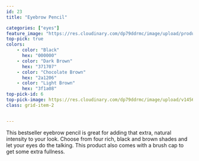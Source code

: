 ```yaml
---
id: 23
title: "Eyebrow Pencil"

categories: ["eyes"]
feature_image: "https://res.cloudinary.com/dp79ddrmc/image/upload/products/eyeBrowPencil.jpg"
top-pick: true
colors:
    - color: "Black"
      hex: "000000"
    - color: "Dark Brown"
      hex: "371707"
    - color: "Chocolate Brown"
      hex: "2a1206"
    - color: "Light Brown"
      hex: "3f1a08"
top-pick-id: 6
top-pick-image: https://res.cloudinary.com/dp79ddrmc/image/upload/v1456804125/top-pick/eyebrowPencil.jpg
class: grid-item-2


---
```

This bestseller eyebrow pencil is great for adding that extra, natural intensity to your look. Choose from four rich, black and brown shades and let your eyes do the talking. This product also comes with a brush cap to get some extra fullness.